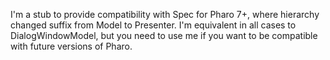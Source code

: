 I'm a stub to provide compatibility with Spec for Pharo 7+, where hierarchy changed suffix from Model to Presenter. 
I'm equivalent in all cases to DialogWindowModel, but you need to use me if you want to be compatible with future versions of Pharo.